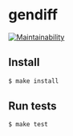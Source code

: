 # gendiff

[![Maintainability](https://api.codeclimate.com/v1/badges/61932f59eb215f7de694/maintainability)](https://codeclimate.com/github/dicodingru/project-lvl2-s245/maintainability)

## Install

```sh
$ make install
```

## Run tests

```sh
$ make test
```
